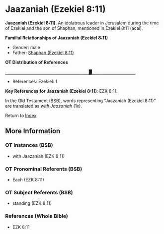 # Jaazaniah (Ezekiel 8:11)
**Jaazaniah (Ezekiel 8:11)**. 
An idolatrous leader in Jerusalem during the time of Ezekiel and the son of Shaphan, mentioned in Ezekiel 8:11 (acai). 




**Familial Relationships of Jaazaniah (Ezekiel 8:11)**


* Gender: male
* Father: [Shaphan (Ezekiel 8:11)](Shaphan.2.md)


**OT Distribution of References**

▁▁▁▁▁▁▁▁▁▁▁▁▁▁▁▁▁▁▁▁▁▁▁▁▁█▁▁▁▁▁▁▁▁▁▁▁▁▁
* References: Ezekiel: 1



**Key References for Jaazaniah (Ezekiel 8:11)**: 
EZK 8:11. 


In the Old Testament (BSB), words representing “Jaazaniah (Ezekiel 8:11)” are translated as 
*with Jaazaniah* (1x). 




Return to [Index](00-Index.md)

## More Information

### OT Instances (BSB)

* with Jaazaniah (EZK 8:11)



### OT Pronominal Referents (BSB)

* Each (EZK 8:11)



### OT Subject Referents (BSB)

* standing (EZK 8:11)



### References (Whole Bible)

* EZK 8:11



